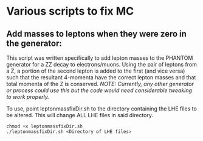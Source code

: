 # Various scripts to fix MC

## Add masses to leptons when they were zero in the generator:
This script was written specifically to add lepton masses to the PHANTOM generator for a ZZ decay to electrons/muons. Using the pair of leptons from a Z, a portion of the second lepton is added to the first (and vice versa) such that the resultant 4-momenta have the correct lepton masses and that total momenta of the Z is conserved. _NOTE: Currently, any other generator or process could use this but the code would need considerable tweaking to work properly._

To use, point leptonmassfixDir.sh to the directory containing the LHE files to be altered. This will change ALL LHE files in said directory.

	chmod +x leptonmassfixDir.sh
	./leptonmassfixDir.sh <Directory of LHE files>

